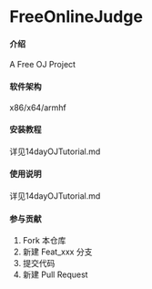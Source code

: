 # FreeOnlineJudge

#### 介绍
A Free OJ Project

#### 软件架构
x86/x64/armhf

#### 安装教程
详见14dayOJTutorial.md

#### 使用说明
详见14dayOJTutorial.md

#### 参与贡献

1. Fork 本仓库
2. 新建 Feat_xxx 分支
3. 提交代码
4. 新建 Pull Request
